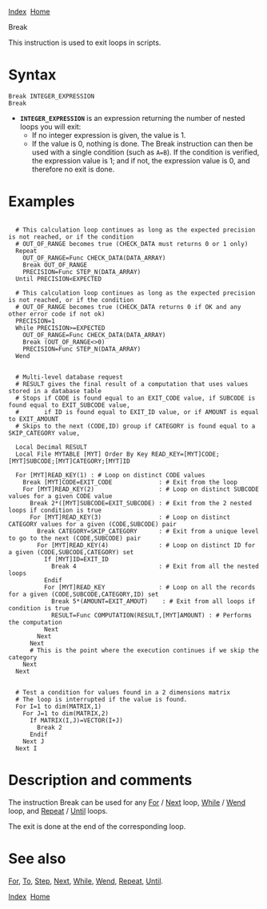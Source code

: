 [Index](index.html)  [Home](getting-started_home.html)

Break

This instruction is used to exit loops in scripts.

# Syntax

```
Break INTEGER_EXPRESSION
Break
```

* **`INTEGER_EXPRESSION`** is an expression returning the number of nested loops you will exit:
  + If no integer expression is given, the value is 1.
  + If the value is 0, nothing is done. The Break instruction can then be used with a single condition (such as `A=B`). If the condition is verified, the expression value is 1; and if not, the expression value is 0, and therefore no exit is done.

# Examples

```

  # This calculation loop continues as long as the expected precision is not reached, or if the condition
  # OUT_OF_RANGE becomes true (CHECK_DATA must returns 0 or 1 only)
  Repeat
    OUT_OF_RANGE=Func CHECK_DATA(DATA_ARRAY)
    Break OUT_OF_RANGE
    PRECISION=Func STEP_N(DATA_ARRAY)
  Until PRECISION<EXPECTED

  # This calculation loop continues as long as the expected precision is not reached, or if the condition
  # OUT_OF_RANGE becomes true (CHECK_DATA returns 0 if OK and any other error code if not ok)
  PRECISION=1
  While PRECISION>=EXPECTED
    OUT_OF_RANGE=Func CHECK_DATA(DATA_ARRAY)
    Break (OUT_OF_RANGE<>0)
    PRECISION=Func STEP_N(DATA_ARRAY)
  Wend


  # Multi-level database request
  # RESULT gives the final result of a computation that uses values stored in a database table
  # Stops if CODE is found equal to an EXIT_CODE value, if SUBCODE is found equal to EXIT_SUBCODE value,
  #       if ID is found equal to EXIT_ID value, or if AMOUNT is equal to EXIT_AMOUNT
  # Skips to the next (CODE,ID) group if CATEGORY is found equal to a SKIP_CATEGORY value, 

  Local Decimal RESULT
  Local File MYTABLE [MYT] Order By Key READ_KEY=[MYT]CODE;[MYT]SUBCODE;[MYT]CATEGORY;[MYT]ID

  For [MYT]READ_KEY(1) : # Loop on distinct CODE values
    Break [MYT]CODE=EXIT_CODE             : # Exit from the loop
    For [MYT]READ_KEY(2)                  : # Loop on distinct SUBCODE values for a given CODE value
      Break 2*([MYT]SUBCODE=EXIT_SUBCODE) : # Exit from the 2 nested loops if condition is true
      For [MYT]READ_KEY(3)                : # Loop on distinct CATEGORY values for a given (CODE,SUBCODE) pair
        Break CATEGORY=SKIP_CATEGORY      : # Exit from a unique level to go to the next (CODE,SUBCODE) pair
        For [MYT]READ_KEY(4)              : # Loop on distinct ID for a given (CODE,SUBCODE,CATEGORY) set
          If [MYT]ID=EXIT_ID
            Break 4                       : # Exit from all the nested loops
          Endif
          For [MYT]READ_KEY               : # Loop on all the records for a given (CODE,SUBCODE,CATEGORY,ID) set
            Break 5*(AMOUNT=EXIT_AMOUT)    : # Exit from all loops if condition is true
            RESULT=Func COMPUTATION(RESULT,[MYT]AMOUNT) : # Performs the computation
          Next
        Next
      Next
      # This is the point where the execution continues if we skip the category
    Next
  Next


  # Test a condition for values found in a 2 dimensions matrix
  # The loop is interrupted if the value is found.
  For I=1 to dim(MATRIX,1)
    For J=1 to dim(MATRIX,2)
      If MATRIX(I,J)=VECTOR(I+J)
        Break 2
      Endif
    Next J
  Next I
```

# Description and comments

The instruction Break can be used for any [For](4gl_for.html) / [Next](4gl_next.html) loop, [While](4gl_while.html) / [Wend](4gl_wend.html) loop, and [Repeat](4gl_repeat.html) / [Until](4gl_until.html) loops.

The exit is done at the end of the corresponding loop.

# See also

[For](4gl_for.html), [To](4gl_to.html), [Step](4gl_step.html), [Next](4gl_next.html), [While](4gl_while.html), [Wend](4gl_wend.html), [Repeat](4gl_repeat.html), [Until](4gl_until.html).

  

[Index](index.html)  [Home](getting-started_home.html)